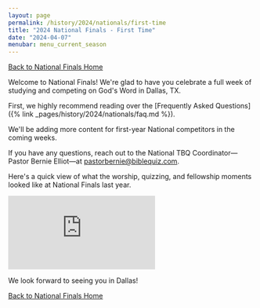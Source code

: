 ```yaml
---
layout: page
permalink: /history/2024/nationals/first-time
title: "2024 National Finals - First Time"
date: "2024-04-07"
menubar: menu_current_season
---
```


<a href="{% link _pages/history/2024/nationals/index.md %}" class="button is-primary">Back to National Finals Home</a>

Welcome to National Finals! We're glad to have you celebrate a full week of studying and competing on God's Word in Dallas, TX.

First, we highly recommend reading over the [Frequently Asked Questions]({% link _pages/history/2024/nationals/faq.md %}).

We'll be adding more content for first-year National competitors in the coming weeks.

If you have any questions, reach out to the National TBQ Coordinator—Pastor Bernie Elliot—at [pastorbernie@biblequiz.com](mailto:pastorbernie@biblequiz.com).

Here's a quick view of what the worship, quizzing, and fellowship moments looked like at National Finals last year.

<iframe class="youtube-video" src="https://www.youtube.com/embed/iJwYKvOuLmI?si=a6dgpdMrLJuEnhdI" title="YouTube video player" frameborder="0" allow="accelerometer; autoplay; clipboard-write; encrypted-media; gyroscope; picture-in-picture; web-share" referrerpolicy="strict-origin-when-cross-origin" allowfullscreen></iframe>

We look forward to seeing you in Dallas!

<a href="{% link _pages/history/2024/nationals/index.md %}" class="button is-primary">Back to National Finals Home</a>
